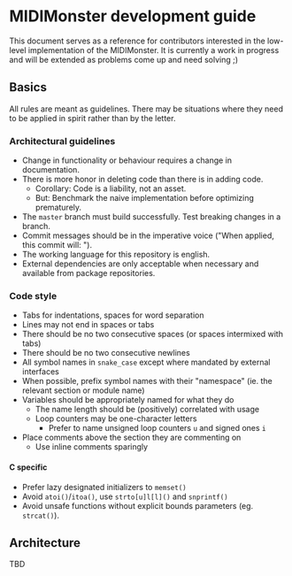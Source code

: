 # MIDIMonster development guide

This document serves as a reference for contributors interested in the low-level implementation
of the MIDIMonster. It is currently a work in progress and will be extended as problems come
up and need solving ;)

## Basics

All rules are meant as guidelines. There may be situations where they need to be applied
in spirit rather than by the letter.

### Architectural guidelines

* Change in functionality or behaviour requires a change in documentation.
* There is more honor in deleting code than there is in adding code.
	* Corollary: Code is a liability, not an asset.
	* But: Benchmark the naive implementation before optimizing prematurely.
* The `master` branch must build successfully. Test breaking changes in a branch.
* Commit messages should be in the imperative voice ("When applied, this commit will: ").
* The working language for this repository is english.
* External dependencies are only acceptable when necessary and available from package repositories.

### Code style

* Tabs for indentations, spaces for word separation
* Lines may not end in spaces or tabs
* There should be no two consecutive spaces (or spaces intermixed with tabs)
* There should be no two consecutive newlines
* All symbol names in `snake_case` except where mandated by external interfaces
* When possible, prefix symbol names with their "namespace" (ie. the relevant section or module name)
* Variables should be appropriately named for what they do
	* The name length should be (positively) correlated with usage
	* Loop counters may be one-character letters
		* Prefer to name unsigned loop counters `u` and signed ones `i`
* Place comments above the section they are commenting on
	* Use inline comments sparingly

#### C specific

* Prefer lazy designated initializers to `memset()`
* Avoid `atoi()`/`itoa()`, use `strto[u]l[l]()` and `snprintf()`
* Avoid unsafe functions without explicit bounds parameters (eg. `strcat()`). 

## Architecture

TBD

